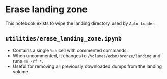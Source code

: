 # Erase landing zone

This notebook exists to wipe the landing directory used by `Auto Loader`.

## `utilities/erase_landing_zone.ipynb`

- Contains a single `%sh` cell with commented commands.
- When uncommented, it changes to `/Volumes/edsm/bronze/landing` and runs `rm -rf *`.
- Useful for removing all previously downloaded dumps from the landing volume.
